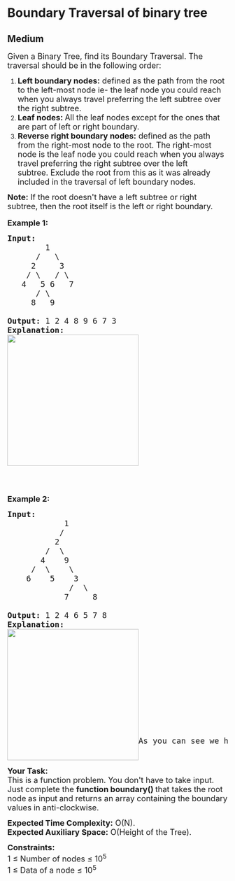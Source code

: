 # Boundary Traversal of binary tree
## Medium
<div class="problems_problem_content__Xm_eO" style="user-select: auto;"><p style="user-select: auto;"><span style="font-size: 18px; user-select: auto;">Given a Binary Tree, find its Boundary Traversal. The traversal should be in the following order:&nbsp;</span></p>

<ol style="user-select: auto;">
	<li style="user-select: auto;"><span style="font-size: 18px; user-select: auto;"><strong style="user-select: auto;">Left boundary nodes:</strong>&nbsp;defined as the path from the root to the left-most node&nbsp;</span><span style="font-size: 18px; user-select: auto;">ie- the&nbsp;leaf node you could reach when you always travel preferring&nbsp;the left subtree over the&nbsp;right subtree.&nbsp;</span></li>
	<li style="user-select: auto;"><span style="font-size: 18px; user-select: auto;"><strong style="user-select: auto;">Leaf nodes:&nbsp;</strong>All the leaf nodes except for the ones that are part of left or right boundary.</span></li>
	<li style="user-select: auto;"><span style="font-size: 18px; user-select: auto;"><strong style="user-select: auto;">Reverse right boundary nodes:</strong>&nbsp;defined as the path from&nbsp;the right-most node to the&nbsp;root. The&nbsp;right-most node is&nbsp;the&nbsp;leaf node you could reach when you always travel preferring&nbsp;the right subtree over the&nbsp;left subtree.&nbsp;Exclude the root from this as it was already included in the traversal of left boundary nodes.</span></li>
</ol>

<p style="user-select: auto;"><span style="font-size: 18px; user-select: auto;"><strong style="user-select: auto;">Note:</strong> If the root doesn't have a left subtree or right subtree, then the root itself is the left&nbsp;or right boundary.&nbsp;</span><br style="user-select: auto;">
<br style="user-select: auto;">
<strong style="user-select: auto;"><span style="font-size: 18px; user-select: auto;">Example 1:</span></strong></p>

<pre style="user-select: auto;"><strong style="user-select: auto;"><span style="font-size: 18px; user-select: auto;">Input:
        </span></strong><span style="font-size: 18px; user-select: auto;">1 
&nbsp;     /   \
&nbsp;    2     3</span><strong style="user-select: auto;"><span style="font-size: 18px; user-select: auto;">&nbsp; 
&nbsp;   </span></strong><span style="font-size: 18px; user-select: auto;">/ \   / \ 
&nbsp;  4   5 6   7
&nbsp;     / \
&nbsp;    8   9</span><strong style="user-select: auto;"><span style="font-size: 18px; user-select: auto;">
   
Output: </span></strong><span style="font-size: 18px; user-select: auto;">1 2 4 8 9 6 7 3</span><strong style="user-select: auto;"><span style="font-size: 18px; user-select: auto;">
Explanation:
</span></strong><span style="font-size: 18px; user-select: auto;"><strong style="user-select: auto;"><img alt="" src="https://media.geeksforgeeks.org/wp-content/uploads/20211103204119/graph4-300x300.png" style="height: 300px; width: 300px; user-select: auto;"></strong></span><strong style="user-select: auto;"><span style="font-size: 18px; user-select: auto;">
</span></strong>
</pre>

<p style="user-select: auto;">&nbsp;</p>

<p style="user-select: auto;"><strong style="user-select: auto;"><span style="font-size: 18px; user-select: auto;">Example 2:</span></strong></p>

<pre style="user-select: auto;"><strong style="user-select: auto;"><span style="font-size: 18px; user-select: auto;">Input:</span></strong>
<span style="font-size: 18px; user-select: auto;">            1
           /
          2
        /  \
       4    9
     /  \    \
    6    5    3
             /  \
            7     8
</span><strong style="user-select: auto;"><span style="font-size: 18px; user-select: auto;">
Output: </span></strong><span style="font-size: 18px; user-select: auto;">1 2 4 6 5 7 8
<strong style="user-select: auto;">Explanation:
</strong><a href="https://contribute.geeksforgeeks.org/wp-content/uploads/boundary.png" style="user-select: auto;"><img alt="" src="https://media.geeksforgeeks.org/wp-content/uploads/20211103204646/graph1-300x300.png" style="float: left; height: 300px; width: 300px; user-select: auto;"></a><strong style="user-select: auto;">
</strong></span>













<span style="font-size: 18px; user-select: auto;">As you can see we have not taken the right subtree. </span></pre>

<p style="user-select: auto;"><strong style="user-select: auto;"><span style="font-size: 18px; user-select: auto;">Y</span></strong><strong style="user-select: auto;"><span style="font-size: 18px; user-select: auto;">our Task:</span></strong><br style="user-select: auto;">
<span style="font-size: 18px; user-select: auto;">This is a function problem. You don't have to take input. Just complete the <strong style="user-select: auto;">function boundary()&nbsp;</strong>that takes the root node<strong style="user-select: auto;">&nbsp;</strong>as input<strong style="user-select: auto;">&nbsp;</strong>and returns an array containing&nbsp;the boundary values in anti-clockwise.</span></p>

<p style="user-select: auto;"><span style="font-size: 18px; user-select: auto;"><strong style="user-select: auto;">Expected Time Complexity:</strong> O(N).&nbsp;<br style="user-select: auto;">
<strong style="user-select: auto;">Expected Auxiliary Space:</strong> O(Height of the Tree).</span></p>

<p style="user-select: auto;"><span style="font-size: 18px; user-select: auto;"><strong style="user-select: auto;">Constraints:</strong></span><br style="user-select: auto;">
<span style="font-size: 18px; user-select: auto;">1 ≤ Number of nodes ≤ 10<sup style="user-select: auto;">5</sup></span><br style="user-select: auto;">
<span style="font-size: 18px; user-select: auto;">1 ≤ Data of a node ≤ 10<sup style="user-select: auto;">5</sup></span></p>
</div>